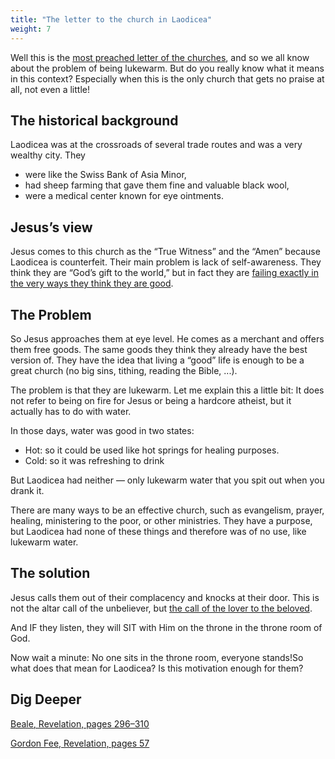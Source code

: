 ```yaml
---
title: "The letter to the church in Laodicea"
weight: 7
---
```


Well this is the [most preached letter of the churches](https://www.bibleserver.com/NIV/Revelation3%3A14-22), and so we all know about the problem of being lukewarm. But do you really know what it means in this context? Especially when this is the only church that gets no praise at all, not even a little!

## The historical background

<a name="a3f2"></a>
Laodicea was at the crossroads of several trade routes and was a very wealthy city. They

- were like the Swiss Bank of Asia Minor,
- had sheep farming that gave them fine and valuable black wool,
- were a medical center known for eye ointments.

## Jesus’s view

<a name="6bbf"></a>
Jesus comes to this church as the “True Witness” and the “Amen” because Laodicea is counterfeit. Their main problem is lack of self-awareness. They think they are “God’s gift to the world,” but in fact they are [failing exactly in the very ways they think they are good](https://www.bibleserver.com/NIV/Revelation3%3A17).

## The Problem

<a name="d6b2"></a>
So Jesus approaches them at eye level. He comes as a merchant and offers them free goods. The same goods they think they already have the best version of. They have the idea that living a “good” life is enough to be a great church (no big sins, tithing, reading the Bible, ...).

The problem is that they are lukewarm. Let me explain this a little bit: It does not refer to being on fire for Jesus or being a hardcore atheist, but it actually has to do with water.

In those days, water was good in two states:
- Hot: so it could be used like hot springs for healing purposes.
- Cold: so it was refreshing to drink

But Laodicea had neither — only lukewarm water that you spit out when you drank it.

There are many ways to be an effective church, such as evangelism, prayer, healing, ministering to the poor, or other ministries. They have a purpose, but Laodicea had none of these things and therefore was of no use, like lukewarm water.

## The solution

Jesus calls them out of their complacency and knocks at their door. This is not the altar call of the unbeliever, but [the call of the lover to the beloved](https://www.bibleserver.com/NIV/Song%20of%20Solomon5%3A1-5).

And IF they listen, they will SIT with Him on the throne in the throne room of God.

Now wait a minute: No one sits in the throne room, everyone stands!So what does that mean for Laodicea? Is this motivation enough for them?

## Dig Deeper

[Beale, Revelation, pages 296–310](../../../../../about/ressources/index.html#beale_rev)

[Gordon Fee, Revelation, pages 57](../../../../../about/ressources/index.html#fee_rev)

